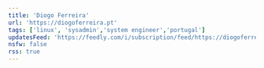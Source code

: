 ```yaml
---
title: 'Diogo Ferreira'
url: 'https://diogoferreira.pt'
tags: ['linux', 'sysadmin','system engineer','portugal']
updatesFeed: 'https://feedly.com/i/subscription/feed/https://diogoferreira.pt/rss/'
nsfw: false
rss: true
---
```

